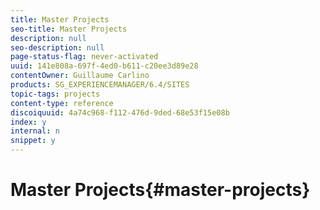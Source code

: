```yaml
---
title: Master Projects
seo-title: Master Projects
description: null
seo-description: null
page-status-flag: never-activated
uuid: 141e808a-697f-4ed0-b611-c20ee3d89e28
contentOwner: Guillaume Carlino
products: SG_EXPERIENCEMANAGER/6.4/SITES
topic-tags: projects
content-type: reference
discoiquuid: 4a74c968-f112-476d-9ded-68e53f15e08b
index: y
internal: n
snippet: y
---
```


# Master Projects{#master-projects}

